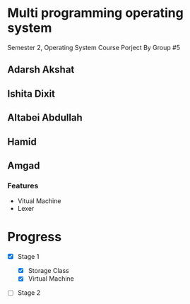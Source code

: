 # Multi programming operating system
Semester 2, Operating System Course Porject
By Group #5

## Adarsh Akshat

## Ishita Dixit

## Altabei Abdullah
## Hamid
## Amgad

### Features

- Vitual Machine
- Lexer
# Progress
- [X] Stage 1
  - [X] Storage Class
  - [X] Virtual Machine
- [ ] Stage 2

